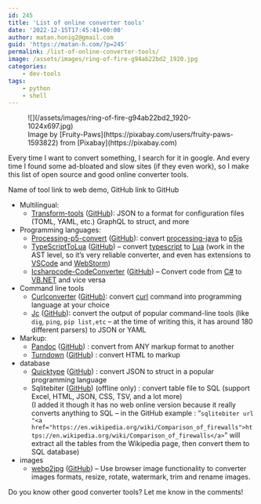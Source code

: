 ```yaml
---
id: 245
title: 'List of online converter tools'
date: '2022-12-15T17:45:41+00:00'
author: matan.honig2@gmail.com
guid: 'https://matan-h.com/?p=245'
permalink: /list-of-online-converter-tools/
image: /assets/images/ring-of-fire-g94ab22bd2_1920.jpg
categories:
    - dev-tools
tags:
    - python
    - shell
---
```


<figure class="wp-block-image size-large">![](/assets/images/ring-of-fire-g94ab22bd2_1920-1024x697.jpg)<figcaption class="wp-element-caption">Image by [Fruity-Paws](https://pixabay.com/users/fruity-paws-1593822) from [Pixabay](https://pixabay.com)</figcaption></figure>Every time I want to convert something, I search for it in google. And every time I found some ad-bloated and slow sites (if they even work), so I make this list of open source and good online converter tools.

Name of tool link to web demo, GitHub link to GitHub

- Multilingual: 
    - [Transform-tools](https://transform.tools/) ([GitHub](https://github.com/ritz078/transform)): JSON to a format for configuration files (TOML, YAML, etc.) GraphQL to struct, and more
- Programming languages: 
    - [Processing-p5-convert](https://dkessner.github.io/processing-p5-convert/) ([GitHub](https://github.com/dkessner/processing-p5-convert)): convert [processing-java](https://processing.org/) to [p5js](https://p5js.org/)
    - [TypeScriptToLua](https://typescripttolua.github.io/play) ([GitHub](https://github.com/TypeScriptToLua/TypeScriptToLua)) – convert [typescript](https://www.typescriptlang.org/) to [Lua](https://www.lua.org/) (work in the AST level, so it’s very reliable converter, and even has extensions to [VSCode](https://code.visualstudio.com/) and [WebStorm](https://www.jetbrains.com/webstorm/))
    - [Icsharpcode-CodeConverter](https://icsharpcode.github.io/CodeConverter/) ([GitHub](https://github.com/icsharpcode/CodeConverter)) – Convert code from [C#](https://dotnet.microsoft.com/en-us/languages/csharp) to [VB.NET](https://learn.microsoft.com/en-us/dotnet/visual-basic/) and vice versa
- Command line tools 
    - [Curlconverter](https://curlconverter.com) ([GitHub)](https://github.com/curlconverter/curlconverter): convert [curl](https://curl.se) command into programming language at your choice
    - [Jc](https://jc-web.onrender.com) ([GitHub](https://github.com/kellyjonbrazil/jc)): convert the output of popular command-line tools (like `dig`, ⁣`ping`, ⁣`pip list,etc` – at the time of writing this, it has around 180 different parsers) to JSON or YAML
- Markup: 
    - [Pandoc](https://pandoc.org/try/) ([GitHub](https://github.com/jgm/pandoc)) : convert from ANY markup format to another
    - [Turndown](https://mixmark-io.github.io/turndown/) ([GitHub](https://github.com/mixmark-io/turndown)) : convert HTML to markup
- database 
    - [Quicktype](https://app.quicktype.io/) ([GitHub](https://github.com/quicktype/quicktype)) : convert JSON to struct in a popular programming language
    - Sqlitebiter ([GitHub](https://github.com/thombashi/sqlitebiter)) (offline only) : convert table file to SQL (support Excel, HTML, JSON, CSS, TSV, and a lot more)   
        (I added it though it has no web online version because it really converts anything to SQL – in the GitHub example : “`sqlitebiter url "<a href="https://en.wikipedia.org/wiki/Comparison_of_firewalls">https://en.wikipedia.org/wiki/Comparison_of_firewalls</a>`” will extract all the tables from the Wikipedia page, then convert them to SQL database)
- images 
    - [webp2jpg](https://imagestool.com/webp2jpg-online/) ([GitHub](https://github.com/renzhezhilu/webp2jpg-online)) – Use browser image functionality to converter images formats, resize, rotate, watermark, trim and rename images.

Do you know other good converter tools? Let me know in the comments!